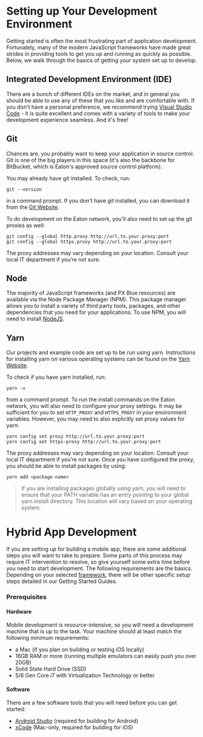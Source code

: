 # Setting up Your Development Environment

Getting started is often the most frustrating part of application development. Fortunately, many of the modern JavaScript frameworks have made great strides in providing tools to get you up and running as quickly as possible. Below, we walk through the basics of getting your system set up to develop.

## Integrated Development Environment (IDE)

There are a bunch of different IDEs on the market, and in general you should be able to use any of these that you like and are comfortable with. If you don't have a personal preference, we recommend trying [Visual Studio Code](https://code.visualstudio.com) - it is quite excellent and comes with a variety of tools to make your development experience seamless. And it's free!

## Git

Chances are, you probably want to keep your application in source control. Git is one of the big players in this space (it's also the backbone for BitBucket, which is Eaton's approved source control platform). 

You may already have git installed. To check, run:

```
git --version
```

in a command prompt. If you don't have git installed, you can download it from the [Git Website](http://git-scm.com/downloads).

To do development on the Eaton network, you'll also need to set up the git proxies as well:

```
git config --global http.proxy http://url.to.your.proxy:port
git config --global https.proxy http://url.to.your.proxy:port
```

The proxy addresses may vary depending on your location. Consult your local IT department if you’re not sure.

## Node

The majority of JavaScript frameworks (and PX Blue resources) are available via the Node Package Manager (NPM). This package manager allows you to install a variety of third party tools, packages, and other dependencies that you need for your applications. To use NPM, you will need to install [NodeJS](https://nodejs.org/en/download/).

## Yarn
Our projects and example code are set up to be run using yarn. Instructions for installing yarn on various operating systems can be found on the [Yarn Website](https://yarnpkg.com/en/docs/install).

To check if you have yarn installed, run:

```
yarn -v
```

from a command prompt. To run the install commands on the Eaton network, you will also need to configure your proxy settings. It may be sufficient for you to set ```HTTP_PROXY``` and ```HTTPS_PROXY``` in your environment variables. However, you may need to also explicitly set proxy values for yarn:

```
yarn config set proxy http://url.to.your.proxy:port
yarn config set https-proxy http://url.to.your.proxy:port
```

The proxy addresses may vary depending on your location. Consult your local IT department if you’re not sure. Once you have configured the proxy, you should be able to install packages by using:

```
yarn add <package-name>
```

> If you are installing packages globally using yarn, you will need to ensure that your PATH variable has an entry pointing to your global yarn install directory. This location will vary based on your operating system.

# Hybrid App Development
If you are setting up for building a mobile app, there are some additional steps you will want to take to prepare. Some parts of this process may require IT intervention to resolve, so give yourself some extra time before you need to start development. The following requirements are the basics. Depending on your selected [framework](/development/frameworks-mobile/intro), there will be other specific setup steps detailed in our Getting Started Guides.

### Prerequisites
#### Hardware
Mobile development is resource-intensive, so you will need a development machine that is up to the task. Your machine should at least match the following minimum requirements:

- a Mac (if you plan on building or testing iOS locally)
- 16GB RAM or more (running multiple emulators can easily push you over 20GB)
- Solid State Hard Drive (SSD)
- 5/6 Gen Core i7 with Virtualization Technology or better

#### Software
There are a few software tools that you will need before you can get started:

- [Android Studio](https://developer.android.com/studio/) (required for building for Android)
- [xCode](https://developer.apple.com/xcode/) (Mac-only, required for building for iOS)